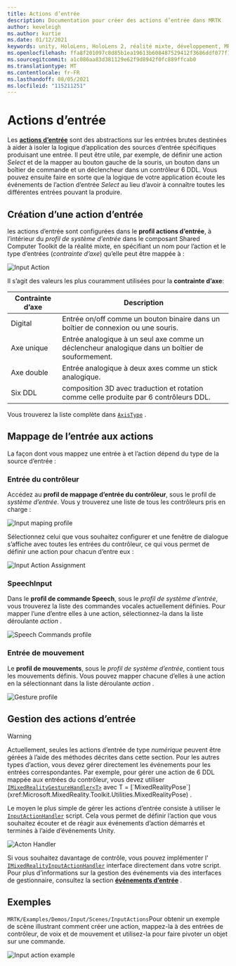 ```yaml
---
title: Actions d’entrée
description: Documentation pour créer des actions d’entrée dans MRTK
author: keveleigh
ms.author: kurtie
ms.date: 01/12/2021
keywords: unity, HoloLens, HoloLens 2, réalité mixte, développement, MRTK, InputActions,
ms.openlocfilehash: ffa8f201097c8d85b1ea19613b608487529412f3686ddf077f1acc1c34e93c1f
ms.sourcegitcommit: a1c086aa83d381129e62f9d8942f0fc889ffcab0
ms.translationtype: MT
ms.contentlocale: fr-FR
ms.lasthandoff: 08/05/2021
ms.locfileid: "115211251"
---
```

# <a name="input-actions"></a>Actions d’entrée

Les [**actions d’entrée**](input-actions.md) sont des abstractions sur les entrées brutes destinées à aider à isoler la logique d’application des sources d’entrée spécifiques produisant une entrée. Il peut être utile, par exemple, de définir une action *Select* et de la mapper au bouton gauche de la souris, un bouton dans un boîtier de commande et un déclencheur dans un contrôleur 6 DDL. Vous pouvez ensuite faire en sorte que la logique de votre application écoute les événements de l’action d’entrée *Select* au lieu d’avoir à connaître toutes les différentes entrées pouvant la produire.

## <a name="creating-an-input-action"></a>Création d’une action d’entrée

les actions d’entrée sont configurées dans le **profil actions d’entrée**, à l’intérieur du *profil de système d’entrée* dans le composant Shared Computer Toolkit de la réalité mixte, en spécifiant un nom pour l’action et le type d’entrées (*contrainte d’axe*) qu’elle peut être mappée à :

<img src="../images/input/InputActions.png" alt="Input Action" style="max-width:100%;">

Il s’agit des valeurs les plus couramment utilisées pour la **contrainte d’axe**:

Contrainte d’axe | Description
--- | ---
Digital | Entrée on/off comme un bouton binaire dans un boîtier de connexion ou une souris.
Axe unique | Entrée analogique à un seul axe comme un déclencheur analogique dans un boîtier de souformement.
Axe double | Entrée analogique à deux axes comme un stick analogique.
Six DDL | composition 3D avec traduction et rotation comme celle produite par 6 contrôleurs DDL.

Vous trouverez la liste complète dans [`AxisType`](xref:Microsoft.MixedReality.Toolkit.Utilities.AxisType) .

## <a name="mapping-input-to-actions"></a>Mappage de l’entrée aux actions

La façon dont vous mappez une entrée à et l’action dépend du type de la source d’entrée :

### <a name="controller-input"></a>Entrée du contrôleur

Accédez au **profil de mappage d’entrée du contrôleur**, sous le profil de *système d’entrée*. Vous y trouverez une liste de tous les contrôleurs pris en charge :

<img src="../images/input/ControllerInputMappingProfile.PNG" alt="Input maping profile" style="max-width:100%;">

Sélectionnez celui que vous souhaitez configurer et une fenêtre de dialogue s’affiche avec toutes les entrées du contrôleur, ce qui vous permet de définir une action pour chacun d’entre eux :

<img src="../images/input/InputActionAssignment.PNG" alt="Input Action Assignment" style="max-width:100%;">

### <a name="speech-input"></a>SpeechInput

Dans le **profil de commande Speech**, sous le *profil de système d’entrée*, vous trouverez la liste des commandes vocales actuellement définies. Pour mapper l’une d’entre elles à une action, sélectionnez-la dans la liste déroulante *action* .

<img src="../images/input/SpeechCommandsProfile.png" alt="Speech Commands profile" style="max-width:100%;">

### <a name="gesture-input"></a>Entrée de mouvement

Le **profil de mouvements**, sous le *profil de système d’entrée*, contient tous les mouvements définis. Vous pouvez mapper chacune d’elles à une action en la sélectionnant dans la liste déroulante *action* .

<img src="../images/input/GestureProfile.png" alt="Gesture profile" style="max-width:100%;">

## <a name="handling-input-actions"></a>Gestion des actions d’entrée

> [!WARNING]
> Actuellement, seules les actions d’entrée de type *numérique* peuvent être gérées à l’aide des méthodes décrites dans cette section. Pour les autres types d’action, vous devez gérer directement les événements pour les entrées correspondantes. Par exemple, pour gérer une action de 6 DDL mappée aux entrées du contrôleur, vous devez utiliser [`IMixedRealityGestureHandler<T>`](xref:Microsoft.MixedReality.Toolkit.Input.IMixedRealityGestureHandler`1) avec T = [`MixedRealityPose`](xref:Microsoft.MixedReality.Toolkit.Utilities.MixedRealityPose) .

Le moyen le plus simple de gérer les actions d’entrée consiste à utiliser le [`InputActionHandler`](xref:Microsoft.MixedReality.Toolkit.Input.InputActionHandler) script. Cela vous permet de définir l’action que vous souhaitez écouter et de réagir aux événements d’action démarrés et terminés à l’aide d’événements Unity.

<img src="../images/input/InputActionHandler.PNG" alt="Acton Handler" style="max-width:100%;">

Si vous souhaitez davantage de contrôle, vous pouvez implémenter l' [`IMixedRealityInputActionHandler`](xref:Microsoft.MixedReality.Toolkit.Input.IMixedRealityInputActionHandler) interface directement dans votre script. Pour plus d’informations sur la gestion des événements via des interfaces de gestionnaire, consultez la section [**événements d’entrée**](input-events.md) .

## <a name="examples"></a>Exemples

`MRTK/Examples/Demos/Input/Scenes/InputActions`Pour obtenir un exemple de scène illustrant comment créer une action, mappez-la à des entrées de contrôleur, de voix et de mouvement et utilisez-la pour faire pivoter un objet sur une commande.

<img src="../images/input/InputActionsExample.PNG" alt="Input action example" style="max-width:100%;">
